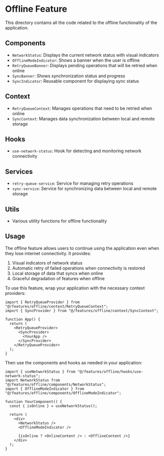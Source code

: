 # Offline Feature

This directory contains all the code related to the offline functionality of the application.

## Components

- `NetworkStatus`: Displays the current network status with visual indicators
- `OfflineModeIndicator`: Shows a banner when the user is offline
- `RetryQueueBanner`: Displays pending operations that will be retried when online
- `SyncBanner`: Shows synchronization status and progress
- `SyncIndicator`: Reusable component for displaying sync status

## Context

- `RetryQueueContext`: Manages operations that need to be retried when online
- `SyncContext`: Manages data synchronization between local and remote storage

## Hooks

- `use-network-status`: Hook for detecting and monitoring network connectivity

## Services

- `retry-queue-service`: Service for managing retry operations
- `sync-service`: Service for synchronizing data between local and remote storage

## Utils

- Various utility functions for offline functionality

## Usage

The offline feature allows users to continue using the application even when they lose internet connectivity. It provides:

1. Visual indicators of network status
2. Automatic retry of failed operations when connectivity is restored
3. Local storage of data that syncs when online
4. Graceful degradation of features when offline

To use this feature, wrap your application with the necessary context providers:

```tsx
import { RetryQueueProvider } from "@/features/offline/context/RetryQueueContext";
import { SyncProvider } from "@/features/offline/context/SyncContext";

function App() {
  return (
    <RetryQueueProvider>
      <SyncProvider>
        <YourApp />
      </SyncProvider>
    </RetryQueueProvider>
  );
}
```

Then use the components and hooks as needed in your application:

```tsx
import { useNetworkStatus } from "@/features/offline/hooks/use-network-status";
import NetworkStatus from "@/features/offline/components/NetworkStatus";
import { OfflineModeIndicator } from "@/features/offline/components/OfflineModeIndicator";

function YourComponent() {
  const { isOnline } = useNetworkStatus();

  return (
    <div>
      <NetworkStatus />
      <OfflineModeIndicator />

      {isOnline ? <OnlineContent /> : <OfflineContent />}
    </div>
  );
}
```
